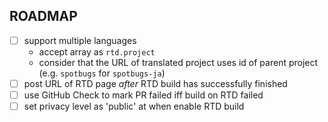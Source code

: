ROADMAP
-------

- [ ] support multiple languages
    - accept array as `rtd.project`
    - consider that the URL of translated project uses id of parent project (e.g. `spotbugs` for `spotbugs-ja`)
- [ ] post URL of RTD page _after_ RTD build has successfully finished
- [ ] use GitHub Check to mark PR failed iff build on RTD failed
- [ ] set privacy level as 'public' at when enable RTD build
